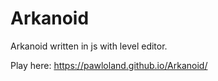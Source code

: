 # Arkanoid
Arkanoid written in js with level editor.

Play here: https://pawloland.github.io/Arkanoid/